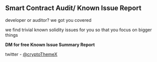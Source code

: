 ## Smart Contract Audit/ Known Issue Report

developer or auditor? we got you covered

we find trivial known solidity issues for you so that you focus on bigger things

**DM for free Known Issue Summary Report**

twitter - [@cryptoThemeX](https://twitter.com/cryptoThemeX)
